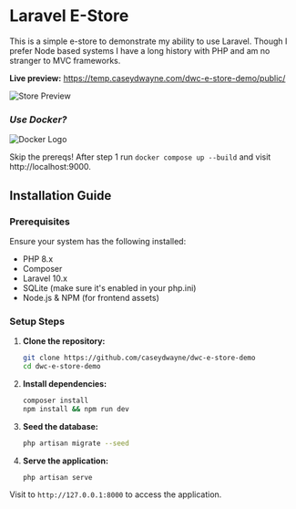 # Laravel E-Store

This is a simple e-store to demonstrate my ability to use Laravel. Though I prefer Node based systems I have a long history with PHP and am no stranger to MVC frameworks. 

**Live preview:** https://temp.caseydwayne.com/dwc-e-store-demo/public/

![Store Preview](https://temp.caseydwayne.com/dwc-e-store-demo/store-preview.png "Store Preview")

### *Use Docker?*

![Docker Logo](https://temp.caseydwayne.com/dwc-e-store-demo/docker-logo-small.png "Docker Logo")

Skip the prereqs! After step 1 run ```docker compose up --build``` and visit http://localhost:9000.

## Installation Guide

### Prerequisites
Ensure your system has the following installed:
- PHP 8.x
- Composer
- Laravel 10.x
- SQLite (make sure it's enabled in your php.ini)
- Node.js & NPM (for frontend assets)

### Setup Steps

1. **Clone the repository:**
   ```bash
   git clone https://github.com/caseydwayne/dwc-e-store-demo
   cd dwc-e-store-demo
   ```

2. **Install dependencies:**
   ```bash
   composer install
   npm install && npm run dev
   ```

3. **Seed the database:**
   ```bash
   php artisan migrate --seed
   ```

4. **Serve the application:**
   ```bash
   php artisan serve
   ```

Visit to `http://127.0.0.1:8000` to access the application.